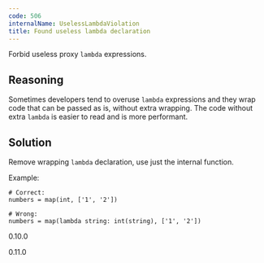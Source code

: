 ```yaml
---
code: 506
internalName: UselessLambdaViolation
title: Found useless lambda declaration
---
```


Forbid useless proxy `lambda` expressions.

## Reasoning
Sometimes developers tend to overuse `lambda` expressions and they
wrap code that can be passed as is, without extra wrapping. The code
without extra `lambda` is easier to read and is more performant.

## Solution
Remove wrapping `lambda` declaration, use just the internal
function.

Example:

    # Correct:
    numbers = map(int, ['1', '2'])
    
    # Wrong:
    numbers = map(lambda string: int(string), ['1', '2'])

<div class="versionadded">

0.10.0

</div>

<div class="versionchanged">

0.11.0

</div>